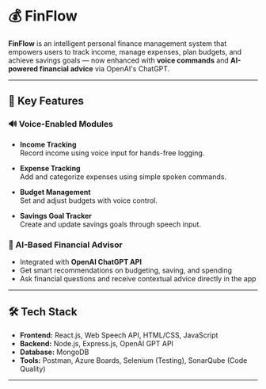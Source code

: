 # 💰 FinFlow

**FinFlow** is an intelligent personal finance management system that empowers users to track income, manage expenses, plan budgets, and achieve savings goals — now enhanced with **voice commands** and **AI-powered financial advice** via OpenAI's ChatGPT.

---

## 🚀 Key Features

### 🔊 Voice-Enabled Modules
- **Income Tracking**  
  Record income using voice input for hands-free logging.

- **Expense Tracking**  
  Add and categorize expenses using simple spoken commands.

- **Budget Management**  
  Set and adjust budgets with voice control.

- **Savings Goal Tracker**  
  Create and update savings goals through speech input.

### 🤖 AI-Based Financial Advisor
- Integrated with **OpenAI ChatGPT API**
- Get smart recommendations on budgeting, saving, and spending
- Ask financial questions and receive contextual advice directly in the app

---

## 🛠️ Tech Stack

- **Frontend:** React.js, Web Speech API, HTML/CSS, JavaScript  
- **Backend:** Node.js, Express.js, OpenAI GPT API  
- **Database:** MongoDB  
- **Tools:** Postman, Azure Boards, Selenium (Testing), SonarQube (Code Quality)

---


